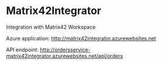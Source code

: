 # Matrix42Integrator
Integration with Matrix42 Workspace

Azure application: http://matrix42integrator.azurewebsites.net

API endpoint: http://ordersservice-matrix42integrator.azurewebsites.net/api/orders
